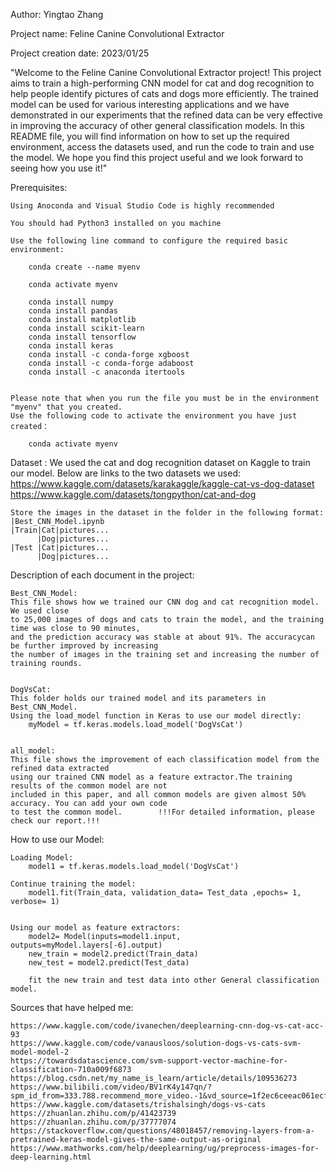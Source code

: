 Author: Yingtao Zhang

Project name: Feline Canine Convolutional Extractor

Project creation date: 2023/01/25




"Welcome to the Feline Canine Convolutional Extractor project! This project aims to train a high-performing CNN model for cat and dog recognition to help people identify pictures of cats and dogs more efficiently. The trained model can be used for various interesting applications and we have demonstrated in our experiments that the refined data can be very effective in improving the accuracy of other general classification models. In this README file, you will find information on how to set up the required environment, access the datasets used, and run the code to train and use the model. We hope you find this project useful and we look forward to seeing how you use it!"


Prerequisites:

    Using Anoconda and Visual Studio Code is highly recommended 
	
	You should had Python3 installed on you machine
	
    Use the following line command to configure the required basic environment:
        
        conda create --name myenv

        conda activate myenv
        
        conda install numpy
        conda install pandas
        conda install matplotlib
        conda install scikit-learn
        conda install tensorflow
        conda install keras
        conda install -c conda-forge xgboost
        conda install -c conda-forge adaboost
        conda install -c anaconda itertools


    Please note that when you run the file you must be in the environment "myenv" that you created.
    Use the following code to activate the environment you have just created：

        conda activate myenv



Dataset :
    We used the cat and dog recognition dataset on Kaggle to train our model.
    Below are links to the two datasets we used:
    https://www.kaggle.com/datasets/karakaggle/kaggle-cat-vs-dog-dataset
    https://www.kaggle.com/datasets/tongpython/cat-and-dog

    Store the images in the dataset in the folder in the following format:
    |Best_CNN_Model.ipynb
    |Train|Cat|pictures...
          |Dog|pictures...
    |Test |Cat|pictures...
          |Dog|pictures...
    
    



Description of each document in the project:

	Best_CNN_Model:
	This file shows how we trained our CNN dog and cat recognition model. We used close
    to 25,000 images of dogs and cats to train the model, and the training time was close to 90 minutes, 
    and the prediction accuracy was stable at about 91%. The accuracycan be further improved by increasing 
    the number of images in the training set and increasing the number of training rounds.


    DogVsCat:
	This folder holds our trained model and its parameters in Best_CNN_Model.
    Using the load_model function in Keras to use our model directly:
        myModel = tf.keras.models.load_model('DogVsCat')

    
    all_model:
	This file shows the improvement of each classification model from the refined data extracted 
    using our trained CNN model as a feature extractor.The training results of the common model are not 
    included in this paper, and all common models are given almost 50% accuracy. You can add your own code 
    to test the common model.        !!!For detailed information, please check our report.!!!



How to use our Model:

    Loading Model:
        model1 = tf.keras.models.load_model('DogVsCat')
    
    Continue training the model:
        model1.fit(Train_data, validation_data= Test_data ,epochs= 1, verbose= 1)
        

    Using our model as feature extractors:
        model2= Model(inputs=model1.input, outputs=myModel.layers[-6].output)
        new_train = model2.predict(Train_data)
        new_test = model2.predict(Test_data)

        fit the new train and test data into other General classification model.



Sources that have helped me:

    https://www.kaggle.com/code/ivanechen/deeplearning-cnn-dog-vs-cat-acc-93
    https://www.kaggle.com/code/vanausloos/solution-dogs-vs-cats-svm-model-model-2
    https://towardsdatascience.com/svm-support-vector-machine-for-classification-710a009f6873
    https://blog.csdn.net/my_name_is_learn/article/details/109536273
    https://www.bilibili.com/video/BV1rK4y147qn/?spm_id_from=333.788.recommend_more_video.-1&vd_source=1f2ec6ceeac061ecf5a257ffe5ce1896
    https://www.kaggle.com/datasets/trishalsingh/dogs-vs-cats
    https://zhuanlan.zhihu.com/p/41423739
    https://zhuanlan.zhihu.com/p/37777074
    https://stackoverflow.com/questions/48018457/removing-layers-from-a-pretrained-keras-model-gives-the-same-output-as-original
    https://www.mathworks.com/help/deeplearning/ug/preprocess-images-for-deep-learning.html

    
    
